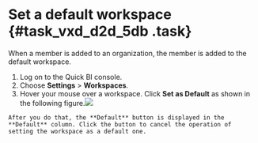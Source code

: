 # Set a default workspace {#task_vxd_d2d_5db .task}

When a member is added to an organization, the member is added to the default workspace.

1.   Log on to the Quick BI console. 
2.  Choose **Settings** \> **Workspaces**. 
3.   Hover your mouse over a workspace. Click **Set as Default** as shown in the following figure.![](http://static-aliyun-doc.oss-cn-hangzhou.aliyuncs.com/assets/img/9161/15543636901129_en-US.png)

 

    After you do that, the **Default** button is displayed in the **Default** column. Click the button to cancel the operation of setting the workspace as a default one.


